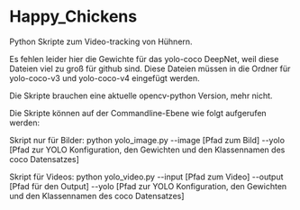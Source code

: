 # Happy_Chickens
Python Skripte zum Video-tracking von Hühnern.

Es fehlen leider hier die Gewichte für das yolo-coco DeepNet, weil diese Dateien viel zu groß für github sind. Diese Dateien müssen in die Ordner für yolo-coco-v3 und yolo-coco-v4 eingefügt werden.

Die Skripte brauchen eine aktuelle opencv-python Version, mehr nicht.

Die Skripte können auf der Commandline-Ebene wie folgt aufgerufen werden:

Skript nur für Bilder:
python yolo_image.py --image [Pfad zum Bild] --yolo [Pfad zur YOLO Konfiguration, den Gewichten und den Klassennamen des coco Datensatzes]

Skript für Videos:
python yolo_video.py --input [Pfad zum Video] --output [Pfad für den Output] --yolo [Pfad zur YOLO Konfiguration, den Gewichten und den Klassennamen des coco Datensatzes]

